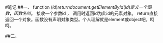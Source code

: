 #笔记
##一、
    function $(id){
    return document.getElementById(id)
    }
定义一个函数，函数名叫$。 接收一个参数id ， 调用时返回id为此id的元素对象。
return直接返回一个对象。函数没有声明对象类型。个人理解就是element或object吧。呵呵。

##二、